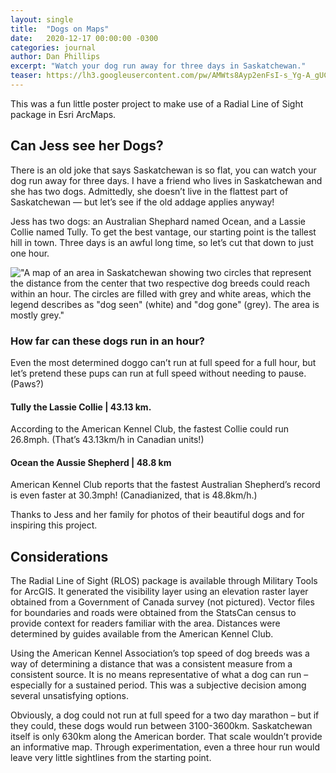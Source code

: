 ```yaml
---
layout: single
title:  "Dogs on Maps"
date:   2020-12-17 00:00:00 -0300
categories: journal
author: Dan Phillips
excerpt: "Watch your dog run away for three days in Saskatchewan."
teaser: https://lh3.googleusercontent.com/pw/AMWts8Ayp2enFsI-s_Yg-A_gUCHfacYpcoVaQ8S2tXMBfIn7Nlm5SQ2Ypky0pP62KdyybqK2yRQTaqUg1DXBCEkeWBLhEWv4FRQgdg35r7JAMQGcuKxEMSLiVRCkLFAA9B9a6pwqKImKcng3m3ZZ9NB6JW_OoQ=w617-h403-s-no?authuser=0
---
```


This was a fun little poster project to make use of a Radial Line of Sight package in Esri ArcMaps.

## Can Jess see her Dogs?
There is an old joke that says Saskatchewan is so flat, you can watch your dog run away for three days. I have a friend who lives in Saskatchewan and she has two dogs. Admittedly, she doesn’t live in the flattest part of Saskatchewan — but let’s see if the old addage applies anyway!

Jess has two dogs: an Australian Shephard named Ocean, and a Lassie Collie named Tully. To get the best vantage, our starting point is the tallest hill in town. Three days is an awful long time, so let’s cut that down to just one hour.

!["A map of an area in Saskatchewan showing two circles that represent the distance from the center that two respective dog breeds could reach within an hour. The circles are filled with grey and white areas, which the legend describes as "dog seen" (white) and "dog gone" (grey). The area is mostly grey."][DogMap]

### How far can these dogs run in an hour?
Even the most determined doggo can’t run at full speed for a full hour, but let’s pretend these pups can run at full speed without needing to pause. (Paws?)

#### **Tully** the Lassie Collie | 43.13 km.
  According to the American Kennel Club, the fastest Collie could run 26.8mph. (That’s 43.13km/h in Canadian units!)

#### **Ocean** the Aussie Shepherd | 48.8 km
  American Kennel Club reports that the fastest Australian Shepherd’s record is even faster at 30.3mph! (Canadianized, that is 48.8km/h.)

Thanks to Jess and her family for photos of their beautiful dogs and for inspiring this project.

## Considerations

The Radial Line of Sight (RLOS) package is available through Military Tools for ArcGIS. It generated the visibility layer using an elevation raster layer obtained from a Government of Canada survey (not pictured). Vector files for boundaries and roads were obtained from the StatsCan census to provide context for readers familiar with the area. Distances were determined by guides available from the American Kennel Club.

Using the American Kennel Association’s top speed of dog breeds was a way of determining a distance that was a consistent measure from a consistent source. It is no means representative of what a dog can run – especially for a sustained period. This was a subjective decision among several unsatisfying options.

Obviously, a dog could not run at full speed for a two day marathon – but if they could, these dogs would run between 3100-3600km. Saskatchewan itself is only 630km along the American border. That scale wouldn’t provide an informative map. Through experimentation, even a three hour run would leave very little sightlines from the starting point.

[DogMap]: https://lh3.googleusercontent.com/pw/AMWts8Ayp2enFsI-s_Yg-A_gUCHfacYpcoVaQ8S2tXMBfIn7Nlm5SQ2Ypky0pP62KdyybqK2yRQTaqUg1DXBCEkeWBLhEWv4FRQgdg35r7JAMQGcuKxEMSLiVRCkLFAA9B9a6pwqKImKcng3m3ZZ9NB6JW_OoQ=w617-h403-s-no?authuser=0 "How far can these dogs run?"
